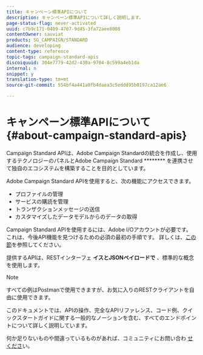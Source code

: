 ```yaml
---
title: キャンペーン標準APIについて
description: キャンペーン標準APIについて詳しく説明します。
page-status-flag: never-activated
uuid: c7b9c171-0409-4707-9d45-3fa72aee8008
contentOwner: sauviat
products: SG_CAMPAIGN/STANDARD
audience: developing
content-type: reference
topic-tags: campaign-standard-apis
discoiquuid: 304e7779-42d2-430a-9704-8c599a4eb1da
internal: n
snippet: y
translation-type: tm+mt
source-git-commit: 554bf4a441a0fb4daea3c5eddd95b0197ca12ae6

---
```



# キャンペーン標準APIについて {#about-campaign-standard-apis}

Campaign Standard APIは、Adobe Campaign Standardの統合を作成し、使用するテクノロジーのパネルとAdobe Campaign Standard ******** を連携させて独自のエコシステムを構築することを目的としています。

Adobe Campaign Standard APIを使用すると、次の機能にアクセスできます。

* プロファイルの管理
* サービスの購読を管理
* トランザクションメッセージの送信
* カスタマイズしたデータモデルからのデータの取得

Campaign Standard APIを使用するには、Adobe I/Oアカウントが必要です。 これは、今後API機能を見つけるための必須の最初の手順です。
詳しくは、[この節](../../api/using/setting-up-api-access.md)を参照してください。

提供するAPIは、RESTインターフェ **イスとJSONペイロードで** 、標準的な概念を使用します。

>[!NOTE]
>
>すべての例はPostmanで使用できますが、お気に入りのRESTクライアントを自由に使用できます。

このドキュメントでは、APIの操作、完全なAPIリファレンス、コード例、クイックスタートガイドに関する一般的なノーションを含む、すべてのエンドポイントについて詳しく説明しています。

何か足りないものや間違っているものがあれば、コミュニティにお問い合わ [せくださ](http://help-forums.adobe.com/content/adobeforums/en/campaign-forum/adobe-campaign.html)い。
